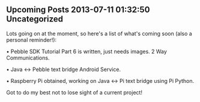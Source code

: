 Upcoming Posts
2013-07-11 01:32:50
Uncategorized
---

Lots going on at the moment, so here's a list of what's coming soon (also a personal reminder!):

• Pebble SDK Tutorial Part 6 is written, just needs images. 2 Way Communications.

• Java <-> Pebble text bridge Android Service.

• Raspberry Pi obtained, working on Java <-> Pi text bridge using Pi Python.


Got to do my best not to lose sight of a current project!

